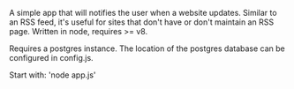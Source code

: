 A simple app that will notifies the user when a website updates. Similar to an RSS feed, it's useful for sites that don't have or don't maintain an RSS page. Written in node, requires >= v8.

Requires a postgres instance. The location of the postgres database can be configured in config.js.

Start with: 'node app.js'